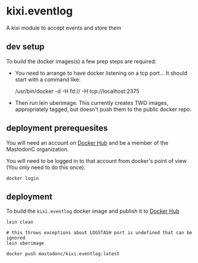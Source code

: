 kixi.eventlog
=============

A kixi module to accept events and store them


dev setup
---------

To build the docker images(s) a few prep steps are required:
 - You need to arrange to have docker listening on a tcp port... It should start with a command like:

    /usr/bin/docker -d -H fd:// -H tcp://localhost:2375

 - Then run lein uberimage. This currently creates TWO images, appropriately tagged, but doesn't push them to the public docker repo.


deployment prerequesites
------------------------

You will need an account on [Docker Hub](http://hub.docker.com) and be a member of the MastodonC organization.

You will need to be logged in to that account from docker's point of view (You only need to do this once).

```
docker login
```

deployment
----------

To build the ``kixi.eventlog`` docker image and publish it to [Docker Hub](http://hub.docker.com)

```
lein clean

# this throws exceptions about LOGSTASH port is undefined that can be ignored
lein uberimage

docker push mastodonc/kixi.eventlog:latest
